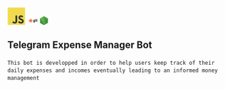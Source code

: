 <div>
  <img src="https://github.com/devicons/devicon/blob/master/icons/javascript/javascript-original.svg" title="JavaScript" alt="JavaScript" width="40" height="40"/>&nbsp;
  <img src="https://github.com/devicons/devicon/blob/master/icons/git/git-original-wordmark.svg" title="Git" **alt="Git" width="20" height="20"/>
  <img src="https://github.com/devicons/devicon/blob/master/icons/nodejs/nodejs-original.svg" title="Nodejs" **alt="Nodejs" width="20", height="20"/>
</div>

## Telegram Expense Manager Bot

`This bot is developped in order to help users keep track of their daily expenses and incomes eventually leading to an informed money management`

